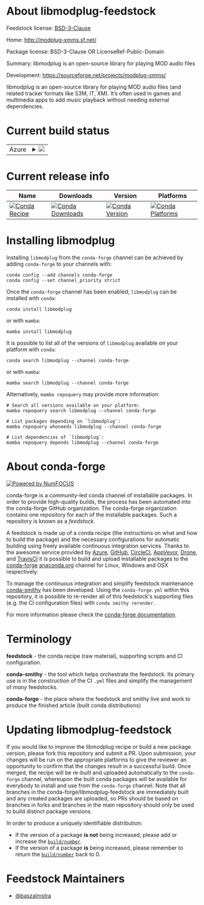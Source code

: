 About libmodplug-feedstock
==========================

Feedstock license: [BSD-3-Clause](https://github.com/conda-forge/libmodplug-feedstock/blob/main/LICENSE.txt)

Home: http://modplug-xmms.sf.net/

Package license: BSD-3-Clause OR LicenseRef-Public-Domain

Summary: libmodplug is an open-source library for playing MOD audio files

Development: https://sourceforge.net/projects/modplug-xmms/

libmodplug is an open-source library for playing MOD audio files (and related tracker formats like S3M, IT, XM). It’s often used in games and multimedia apps to add music playback without needing external dependencies.

Current build status
====================


<table>
    
  <tr>
    <td>Azure</td>
    <td>
      <details>
        <summary>
          <a href="https://dev.azure.com/conda-forge/feedstock-builds/_build/latest?definitionId=25511&branchName=main">
            <img src="https://dev.azure.com/conda-forge/feedstock-builds/_apis/build/status/libmodplug-feedstock?branchName=main">
          </a>
        </summary>
        <table>
          <thead><tr><th>Variant</th><th>Status</th></tr></thead>
          <tbody><tr>
              <td>linux_64</td>
              <td>
                <a href="https://dev.azure.com/conda-forge/feedstock-builds/_build/latest?definitionId=25511&branchName=main">
                  <img src="https://dev.azure.com/conda-forge/feedstock-builds/_apis/build/status/libmodplug-feedstock?branchName=main&jobName=linux&configuration=linux%20linux_64_" alt="variant">
                </a>
              </td>
            </tr><tr>
              <td>osx_64</td>
              <td>
                <a href="https://dev.azure.com/conda-forge/feedstock-builds/_build/latest?definitionId=25511&branchName=main">
                  <img src="https://dev.azure.com/conda-forge/feedstock-builds/_apis/build/status/libmodplug-feedstock?branchName=main&jobName=osx&configuration=osx%20osx_64_" alt="variant">
                </a>
              </td>
            </tr><tr>
              <td>osx_arm64</td>
              <td>
                <a href="https://dev.azure.com/conda-forge/feedstock-builds/_build/latest?definitionId=25511&branchName=main">
                  <img src="https://dev.azure.com/conda-forge/feedstock-builds/_apis/build/status/libmodplug-feedstock?branchName=main&jobName=osx&configuration=osx%20osx_arm64_" alt="variant">
                </a>
              </td>
            </tr><tr>
              <td>win_64</td>
              <td>
                <a href="https://dev.azure.com/conda-forge/feedstock-builds/_build/latest?definitionId=25511&branchName=main">
                  <img src="https://dev.azure.com/conda-forge/feedstock-builds/_apis/build/status/libmodplug-feedstock?branchName=main&jobName=win&configuration=win%20win_64_" alt="variant">
                </a>
              </td>
            </tr><tr>
              <td>win_arm64</td>
              <td>
                <a href="https://dev.azure.com/conda-forge/feedstock-builds/_build/latest?definitionId=25511&branchName=main">
                  <img src="https://dev.azure.com/conda-forge/feedstock-builds/_apis/build/status/libmodplug-feedstock?branchName=main&jobName=win&configuration=win%20win_arm64_" alt="variant">
                </a>
              </td>
            </tr>
          </tbody>
        </table>
      </details>
    </td>
  </tr>
</table>

Current release info
====================

| Name | Downloads | Version | Platforms |
| --- | --- | --- | --- |
| [![Conda Recipe](https://img.shields.io/badge/recipe-libmodplug-green.svg)](https://anaconda.org/conda-forge/libmodplug) | [![Conda Downloads](https://img.shields.io/conda/dn/conda-forge/libmodplug.svg)](https://anaconda.org/conda-forge/libmodplug) | [![Conda Version](https://img.shields.io/conda/vn/conda-forge/libmodplug.svg)](https://anaconda.org/conda-forge/libmodplug) | [![Conda Platforms](https://img.shields.io/conda/pn/conda-forge/libmodplug.svg)](https://anaconda.org/conda-forge/libmodplug) |

Installing libmodplug
=====================

Installing `libmodplug` from the `conda-forge` channel can be achieved by adding `conda-forge` to your channels with:

```
conda config --add channels conda-forge
conda config --set channel_priority strict
```

Once the `conda-forge` channel has been enabled, `libmodplug` can be installed with `conda`:

```
conda install libmodplug
```

or with `mamba`:

```
mamba install libmodplug
```

It is possible to list all of the versions of `libmodplug` available on your platform with `conda`:

```
conda search libmodplug --channel conda-forge
```

or with `mamba`:

```
mamba search libmodplug --channel conda-forge
```

Alternatively, `mamba repoquery` may provide more information:

```
# Search all versions available on your platform:
mamba repoquery search libmodplug --channel conda-forge

# List packages depending on `libmodplug`:
mamba repoquery whoneeds libmodplug --channel conda-forge

# List dependencies of `libmodplug`:
mamba repoquery depends libmodplug --channel conda-forge
```


About conda-forge
=================

[![Powered by
NumFOCUS](https://img.shields.io/badge/powered%20by-NumFOCUS-orange.svg?style=flat&colorA=E1523D&colorB=007D8A)](https://numfocus.org)

conda-forge is a community-led conda channel of installable packages.
In order to provide high-quality builds, the process has been automated into the
conda-forge GitHub organization. The conda-forge organization contains one repository
for each of the installable packages. Such a repository is known as a *feedstock*.

A feedstock is made up of a conda recipe (the instructions on what and how to build
the package) and the necessary configurations for automatic building using freely
available continuous integration services. Thanks to the awesome service provided by
[Azure](https://azure.microsoft.com/en-us/services/devops/), [GitHub](https://github.com/),
[CircleCI](https://circleci.com/), [AppVeyor](https://www.appveyor.com/),
[Drone](https://cloud.drone.io/welcome), and [TravisCI](https://travis-ci.com/)
it is possible to build and upload installable packages to the
[conda-forge](https://anaconda.org/conda-forge) [anaconda.org](https://anaconda.org/)
channel for Linux, Windows and OSX respectively.

To manage the continuous integration and simplify feedstock maintenance
[conda-smithy](https://github.com/conda-forge/conda-smithy) has been developed.
Using the ``conda-forge.yml`` within this repository, it is possible to re-render all of
this feedstock's supporting files (e.g. the CI configuration files) with ``conda smithy rerender``.

For more information please check the [conda-forge documentation](https://conda-forge.org/docs/).

Terminology
===========

**feedstock** - the conda recipe (raw material), supporting scripts and CI configuration.

**conda-smithy** - the tool which helps orchestrate the feedstock.
                   Its primary use is in the construction of the CI ``.yml`` files
                   and simplify the management of *many* feedstocks.

**conda-forge** - the place where the feedstock and smithy live and work to
                  produce the finished article (built conda distributions)


Updating libmodplug-feedstock
=============================

If you would like to improve the libmodplug recipe or build a new
package version, please fork this repository and submit a PR. Upon submission,
your changes will be run on the appropriate platforms to give the reviewer an
opportunity to confirm that the changes result in a successful build. Once
merged, the recipe will be re-built and uploaded automatically to the
`conda-forge` channel, whereupon the built conda packages will be available for
everybody to install and use from the `conda-forge` channel.
Note that all branches in the conda-forge/libmodplug-feedstock are
immediately built and any created packages are uploaded, so PRs should be based
on branches in forks and branches in the main repository should only be used to
build distinct package versions.

In order to produce a uniquely identifiable distribution:
 * If the version of a package **is not** being increased, please add or increase
   the [``build/number``](https://docs.conda.io/projects/conda-build/en/latest/resources/define-metadata.html#build-number-and-string).
 * If the version of a package **is** being increased, please remember to return
   the [``build/number``](https://docs.conda.io/projects/conda-build/en/latest/resources/define-metadata.html#build-number-and-string)
   back to 0.

Feedstock Maintainers
=====================

* [@baszalmstra](https://github.com/baszalmstra/)

